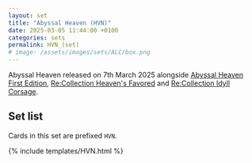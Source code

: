```yaml
---
layout: set
title: "Abyssal Heaven (HVN)"
date: 2025-03-05 11:44:00 +0100
categories: sets
permalink: HVN_(set)
# image: /assets/images/sets/ALC/box.png
---
```

<!-- {% include image.html url="/assets/images/sets/ALC/box.png" description="Alchemical Revolution booster box product image." max-width="600px" %} -->

Abyssal Heaven released on 7th March 2025 alongside [Abyssal Heaven First Edition](/HVN-1st_(set)), [Re:Collection Heaven's Favored](/ReC-HVF_(set)) and [Re:Collection Idyll Corsage](/ReC-IDY_(set)).

## Set list

Cards in this set are prefixed `HVN`.

{% include templates/HVN.html %}